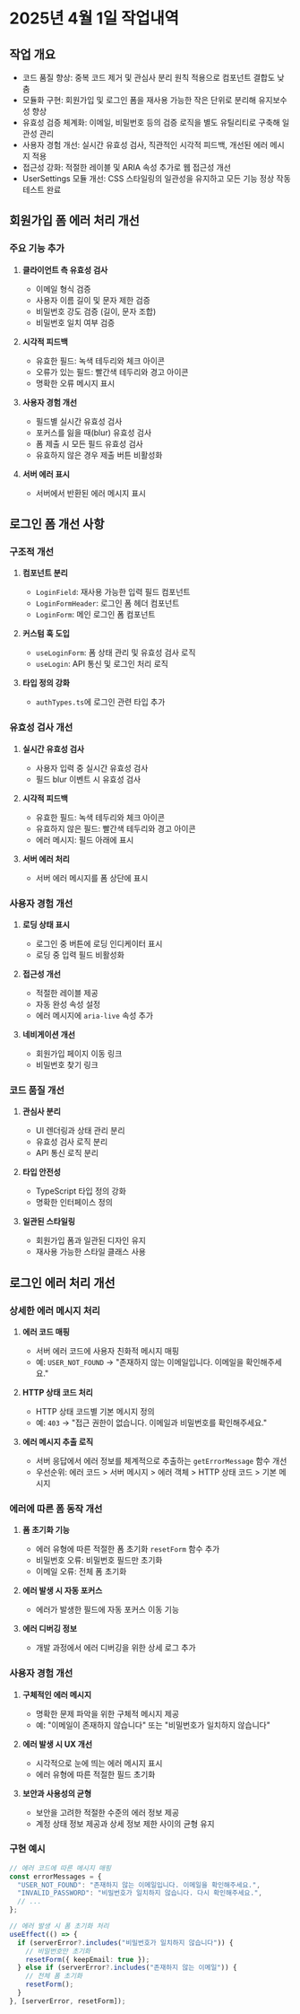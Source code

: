 # 2025년 4월 1일 작업내역

## 작업 개요
- 코드 품질 향상: 중복 코드 제거 및 관심사 분리 원칙 적용으로 컴포넌트 결합도 낮춤
- 모듈화 구현: 회원가입 및 로그인 폼을 재사용 가능한 작은 단위로 분리해 유지보수성 향상
- 유효성 검증 체계화: 이메일, 비밀번호 등의 검증 로직을 별도 유틸리티로 구축해 일관성 관리
- 사용자 경험 개선: 실시간 유효성 검사, 직관적인 시각적 피드백, 개선된 에러 메시지 적용
- 접근성 강화: 적절한 레이블 및 ARIA 속성 추가로 웹 접근성 개선
- UserSettings 모듈 개선: CSS 스타일링의 일관성을 유지하고 모든 기능 정상 작동 테스트 완료


## 회원가입 폼 에러 처리 개선
### 주요 기능 추가
1. **클라이언트 측 유효성 검사**
   - 이메일 형식 검증
   - 사용자 이름 길이 및 문자 제한 검증
   - 비밀번호 강도 검증 (길이, 문자 조합)
   - 비밀번호 일치 여부 검증

2. **시각적 피드백**
   - 유효한 필드: 녹색 테두리와 체크 아이콘
   - 오류가 있는 필드: 빨간색 테두리와 경고 아이콘
   - 명확한 오류 메시지 표시

3. **사용자 경험 개선**
   - 필드별 실시간 유효성 검사
   - 포커스를 잃을 때(blur) 유효성 검사
   - 폼 제출 시 모든 필드 유효성 검사
   - 유효하지 않은 경우 제출 버튼 비활성화

4. **서버 에러 표시**
   - 서버에서 반환된 에러 메시지 표시

## 로그인 폼 개선 사항
### 구조적 개선
1. **컴포넌트 분리**
   - `LoginField`: 재사용 가능한 입력 필드 컴포넌트
   - `LoginFormHeader`: 로그인 폼 헤더 컴포넌트
   - `LoginForm`: 메인 로그인 폼 컴포넌트

2. **커스텀 훅 도입**
   - `useLoginForm`: 폼 상태 관리 및 유효성 검사 로직
   - `useLogin`: API 통신 및 로그인 처리 로직

3. **타입 정의 강화**
   - `authTypes.ts`에 로그인 관련 타입 추가

### 유효성 검사 개선
1. **실시간 유효성 검사**
   - 사용자 입력 중 실시간 유효성 검사
   - 필드 blur 이벤트 시 유효성 검사

2. **시각적 피드백**
   - 유효한 필드: 녹색 테두리와 체크 아이콘
   - 유효하지 않은 필드: 빨간색 테두리와 경고 아이콘
   - 에러 메시지: 필드 아래에 표시

3. **서버 에러 처리**
   - 서버 에러 메시지를 폼 상단에 표시

### 사용자 경험 개선
1. **로딩 상태 표시**
   - 로그인 중 버튼에 로딩 인디케이터 표시
   - 로딩 중 입력 필드 비활성화

2. **접근성 개선**
   - 적절한 레이블 제공
   - 자동 완성 속성 설정
   - 에러 메시지에 `aria-live` 속성 추가

3. **네비게이션 개선**
   - 회원가입 페이지 이동 링크
   - 비밀번호 찾기 링크

### 코드 품질 개선
1. **관심사 분리**
   - UI 렌더링과 상태 관리 분리
   - 유효성 검사 로직 분리
   - API 통신 로직 분리

2. **타입 안전성**
   - TypeScript 타입 정의 강화
   - 명확한 인터페이스 정의

3. **일관된 스타일링**
   - 회원가입 폼과 일관된 디자인 유지
   - 재사용 가능한 스타일 클래스 사용

## 로그인 에러 처리 개선
### 상세한 에러 메시지 처리
1. **에러 코드 매핑**
   - 서버 에러 코드에 사용자 친화적 메시지 매핑
   - 예: `USER_NOT_FOUND` → "존재하지 않는 이메일입니다. 이메일을 확인해주세요."

2. **HTTP 상태 코드 처리**
   - HTTP 상태 코드별 기본 메시지 정의
   - 예: `403` → "접근 권한이 없습니다. 이메일과 비밀번호를 확인해주세요."

3. **에러 메시지 추출 로직**
   - 서버 응답에서 에러 정보를 체계적으로 추출하는 `getErrorMessage` 함수 개선
   - 우선순위: 에러 코드 > 서버 메시지 > 에러 객체 > HTTP 상태 코드 > 기본 메시지

### 에러에 따른 폼 동작 개선
1. **폼 초기화 기능**
   - 에러 유형에 따른 적절한 폼 초기화 `resetForm` 함수 추가
   - 비밀번호 오류: 비밀번호 필드만 초기화
   - 이메일 오류: 전체 폼 초기화

2. **에러 발생 시 자동 포커스**
   - 에러가 발생한 필드에 자동 포커스 이동 기능

3. **에러 디버깅 정보**
   - 개발 과정에서 에러 디버깅을 위한 상세 로그 추가

### 사용자 경험 개선
1. **구체적인 에러 메시지**
   - 명확한 문제 파악을 위한 구체적 메시지 제공
   - 예: "이메일이 존재하지 않습니다" 또는 "비밀번호가 일치하지 않습니다"

2. **에러 발생 시 UX 개선**
   - 시각적으로 눈에 띄는 에러 메시지 표시
   - 에러 유형에 따른 적절한 필드 초기화

3. **보안과 사용성의 균형**
   - 보안을 고려한 적절한 수준의 에러 정보 제공
   - 계정 상태 정보 제공과 상세 정보 제한 사이의 균형 유지

### 구현 예시
```typescript
// 에러 코드에 따른 메시지 매핑
const errorMessages = {
  "USER_NOT_FOUND": "존재하지 않는 이메일입니다. 이메일을 확인해주세요.",
  "INVALID_PASSWORD": "비밀번호가 일치하지 않습니다. 다시 확인해주세요.",
  // ...
};

// 에러 발생 시 폼 초기화 처리
useEffect(() => {
  if (serverError?.includes("비밀번호가 일치하지 않습니다")) {
    // 비밀번호만 초기화
    resetForm({ keepEmail: true });
  } else if (serverError?.includes("존재하지 않는 이메일")) {
    // 전체 폼 초기화
    resetForm();
  }
}, [serverError, resetForm]);
```
